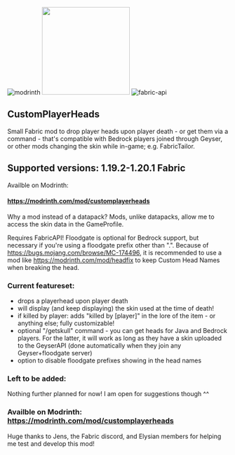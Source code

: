 ![modrinth](https://cdn.jsdelivr.net/npm/@intergrav/devins-badges@3/assets/cozy/available/modrinth_64h.png)
<img src="https://i.imgur.com/iaETp3c.png" alt="" width="200" >
![fabric-api](https://cdn.jsdelivr.net/npm/@intergrav/devins-badges@3/assets/cozy/requires/fabric-api_64h.png)

## CustomPlayerHeads
Small Fabric mod to drop player heads upon player death - or get them via a command - that's compatible with Bedrock players joined through Geyser, or other mods changing the skin while in-game; e.g. FabricTailor.

## Supported versions: 1.19.2-1.20.1 Fabric
Availble on Modrinth: 
#### https://modrinth.com/mod/customplayerheads

Why a mod instead of a datapack? Mods, unlike datapacks, allow me to access the skin data in the GameProfile.

Requires FabricAPI! Floodgate is optional for Bedrock support, but necessary if you're using a floodgate prefix other than ".".
Because of https://bugs.mojang.com/browse/MC-174496, it is recommended to use a mod like https://modrinth.com/mod/headfix to keep Custom Head Names when breaking the head.

### Current featureset:
- drops a playerhead upon player death
- will display (and keep displaying) the skin used at the time of death!
- if killed by player: adds "killed by [player]" in the lore of the item - or anything else; fully customizable!
- optional "/getskull" command - you can get heads for Java and Bedrock players. For the latter, it will work as long as they have a skin uploaded to the GeyserAPI (done automatically when they join any Geyser+floodgate server)
- option to disable floodgate prefixes showing in the head names

### Left to be added:
Nothing further planned for now! I am open for suggestions though ^^

### Availble on Modrinth: https://modrinth.com/mod/customplayerheads
Huge thanks to Jens, the Fabric discord, and Elysian members for helping me test and develop this mod!
